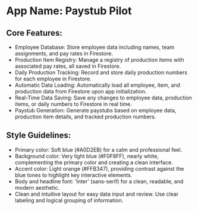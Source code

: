 # **App Name**: Paystub Pilot

## Core Features:

- Employee Database: Store employee data including names, team assignments, and pay rates in Firestore.
- Production Item Registry: Manage a registry of production items with associated pay rates, all saved in Firestore.
- Daily Production Tracking: Record and store daily production numbers for each employee in Firestore.
- Automatic Data Loading: Automatically load all employee, item, and production data from Firestore upon app initialization.
- Real-Time Data Saving: Save any changes to employee data, production items, or daily numbers to Firestore in real time.
- Paystub Generation: Generate paystubs based on employee data, production item details, and tracked production numbers.

## Style Guidelines:

- Primary color: Soft blue (#A0D2EB) for a calm and professional feel.
- Background color: Very light blue (#F0F8FF), nearly white, complementing the primary color and creating a clean interface.
- Accent color: Light orange (#FFB347), providing contrast against the blue tones to highlight key interactive elements.
- Body and headline font: 'Inter' (sans-serif) for a clean, readable, and modern aesthetic.
- Clean and intuitive layout for easy data input and review. Use clear labeling and logical grouping of information.